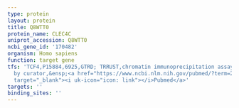 ```yaml
---
type: protein
layout: protein
title: Q8WTT0
protein_name: CLEC4C
uniprot_accession: Q8WTT0
ncbi_gene_id: '170482'
organism: Homo sapiens
function: target gene
tfs: 'TCF4,P15884,6925,GTRD; TRRUST,chromatin immunoprecipitation assay; inferred
  by curator,&ensp;<a href="https://www.ncbi.nlm.nih.gov/pubmed/?term=20483924%5Buid%5D"
  target="_blank"><i uk-icon="icon: link"></i>Pubmed</a>'
targets: ''
binding_sites: ''
---
```

